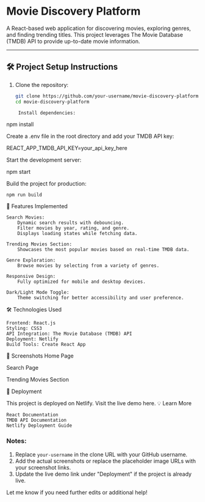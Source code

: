 # Movie Discovery Platform

A React-based web application for discovering movies, exploring genres, and finding trending titles. This project leverages The Movie Database (TMDB) API to provide up-to-date movie information.

---

## 🛠 Project Setup Instructions

1. Clone the repository:
   ```bash
   git clone https://github.com/your-username/movie-discovery-platform.git
   cd movie-discovery-platform

    Install dependencies:

npm install

Create a .env file in the root directory and add your TMDB API key:

REACT_APP_TMDB_API_KEY=your_api_key_here

Start the development server:

npm start

Build the project for production:

    npm run build

🌟 Features Implemented

    Search Movies:
        Dynamic search results with debouncing.
        Filter movies by year, rating, and genre.
        Displays loading states while fetching data.

    Trending Movies Section:
        Showcases the most popular movies based on real-time TMDB data.

    Genre Exploration:
        Browse movies by selecting from a variety of genres.

    Responsive Design:
        Fully optimized for mobile and desktop devices.

    Dark/Light Mode Toggle:
        Theme switching for better accessibility and user preference.

🛠 Technologies Used

    Frontend: React.js
    Styling: CSS3
    API Integration: The Movie Database (TMDB) API
    Deployment: Netlify
    Build Tools: Create React App

📸 Screenshots
Home Page

Search Page

Trending Movies Section

🚀 Deployment

This project is deployed on Netlify. Visit the live demo here.
💡 Learn More

    React Documentation
    TMDB API Documentation
    Netlify Deployment Guide


### Notes:
1. Replace `your-username` in the clone URL with your GitHub username.
2. Add the actual screenshots or replace the placeholder image URLs with your screenshot links.
3. Update the live demo link under "Deployment" if the project is already live.

Let me know if you need further edits or additional help!
